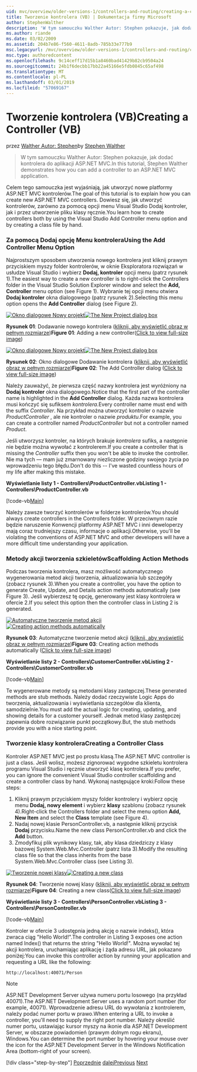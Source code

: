 ```yaml
---
uid: mvc/overview/older-versions-1/controllers-and-routing/creating-a-controller-vb
title: Tworzenie kontrolera (VB) | Dokumentacja firmy Microsoft
author: StephenWalther
description: 'W tym samouczku Walther Autor: Stephen pokazuje, jak dodać kontrolera do aplikacji ASP.NET MVC.'
ms.author: riande
ms.date: 03/02/2009
ms.assetid: 204b7e86-f560-4611-8adb-785b33e777b9
msc.legacyurl: /mvc/overview/older-versions-1/controllers-and-routing/creating-a-controller-vb
msc.type: authoredcontent
ms.openlocfilehash: 9c14ceff17d15b1a8460bad41429b82cb9504a24
ms.sourcegitcommit: 24b1f6decbb17bb22a45166e5fdb0845c65af498
ms.translationtype: MT
ms.contentlocale: pl-PL
ms.lasthandoff: 03/01/2019
ms.locfileid: "57069167"
---
```

<a name="creating-a-controller-vb"></a><span data-ttu-id="1485e-103">Tworzenie kontrolera (VB)</span><span class="sxs-lookup"><span data-stu-id="1485e-103">Creating a Controller (VB)</span></span>
====================
<span data-ttu-id="1485e-104">przez [Walther Autor: Stephen](https://github.com/StephenWalther)</span><span class="sxs-lookup"><span data-stu-id="1485e-104">by [Stephen Walther](https://github.com/StephenWalther)</span></span>

> <span data-ttu-id="1485e-105">W tym samouczku Walther Autor: Stephen pokazuje, jak dodać kontrolera do aplikacji ASP.NET MVC.</span><span class="sxs-lookup"><span data-stu-id="1485e-105">In this tutorial, Stephen Walther demonstrates how you can add a controller to an ASP.NET MVC application.</span></span>


<span data-ttu-id="1485e-106">Celem tego samouczka jest wyjaśniają, jak utworzyć nowe platformy ASP.NET MVC kontrolerów.</span><span class="sxs-lookup"><span data-stu-id="1485e-106">The goal of this tutorial is to explain how you can create new ASP.NET MVC controllers.</span></span> <span data-ttu-id="1485e-107">Dowiesz się, jak utworzyć kontrolerów, zarówno za pomocą opcji menu Visual Studio Dodaj kontroler, jak i przez utworzenie pliku klasy ręcznie.</span><span class="sxs-lookup"><span data-stu-id="1485e-107">You learn how to create controllers both by using the Visual Studio Add Controller menu option and by creating a class file by hand.</span></span>

### <a name="using-the-add-controller-menu-option"></a><span data-ttu-id="1485e-108">Za pomocą Dodaj opcję Menu kontrolera</span><span class="sxs-lookup"><span data-stu-id="1485e-108">Using the Add Controller Menu Option</span></span>

<span data-ttu-id="1485e-109">Najprostszym sposobem utworzenia nowego kontrolera jest kliknij prawym przyciskiem myszy folder kontrolerów, w oknie Eksploratora rozwiązań w usłudze Visual Studio i wybierz **Dodaj, kontroler** opcji menu (patrz rysunek 1).</span><span class="sxs-lookup"><span data-stu-id="1485e-109">The easiest way to create a new controller is to right-click the Controllers folder in the Visual Studio Solution Explorer window and select the **Add, Controller** menu option (see Figure 1).</span></span> <span data-ttu-id="1485e-110">Wybranie tej opcji menu otwiera **Dodaj kontroler** okna dialogowego (patrz rysunek 2).</span><span class="sxs-lookup"><span data-stu-id="1485e-110">Selecting this menu option opens the **Add Controller** dialog (see Figure 2).</span></span>


<span data-ttu-id="1485e-111">[![Okno dialogowe Nowy projekt](creating-a-controller-vb/_static/image1.jpg)](creating-a-controller-vb/_static/image1.png)</span><span class="sxs-lookup"><span data-stu-id="1485e-111">[![The New Project dialog box](creating-a-controller-vb/_static/image1.jpg)](creating-a-controller-vb/_static/image1.png)</span></span>

<span data-ttu-id="1485e-112">**Rysunek 01**: Dodawanie nowego kontrolera ([kliknij, aby wyświetlić obraz w pełnym rozmiarze](creating-a-controller-vb/_static/image2.png))</span><span class="sxs-lookup"><span data-stu-id="1485e-112">**Figure 01**: Adding a new controller([Click to view full-size image](creating-a-controller-vb/_static/image2.png))</span></span>


<span data-ttu-id="1485e-113">[![Okno dialogowe Nowy projekt](creating-a-controller-vb/_static/image2.jpg)](creating-a-controller-vb/_static/image3.png)</span><span class="sxs-lookup"><span data-stu-id="1485e-113">[![The New Project dialog box](creating-a-controller-vb/_static/image2.jpg)](creating-a-controller-vb/_static/image3.png)</span></span>

<span data-ttu-id="1485e-114">**Rysunek 02**: Okno dialogowe Dodawanie kontrolera ([kliknij, aby wyświetlić obraz w pełnym rozmiarze](creating-a-controller-vb/_static/image4.png))</span><span class="sxs-lookup"><span data-stu-id="1485e-114">**Figure 02**: The Add Controller dialog ([Click to view full-size image](creating-a-controller-vb/_static/image4.png))</span></span>


<span data-ttu-id="1485e-115">Należy zauważyć, że pierwsza część nazwy kontrolera jest wyróżniony na **Dodaj kontroler** okna dialogowego.</span><span class="sxs-lookup"><span data-stu-id="1485e-115">Notice that the first part of the controller name is highlighted in the **Add Controller** dialog.</span></span> <span data-ttu-id="1485e-116">Każda nazwa kontrolera musi kończyć się sufiksem *kontrolera*.</span><span class="sxs-lookup"><span data-stu-id="1485e-116">Every controller name must end with the suffix *Controller*.</span></span> <span data-ttu-id="1485e-117">Na przykład można utworzyć kontroler o nazwie *ProductController* , ale nie kontroler o nazwie *produktu*.</span><span class="sxs-lookup"><span data-stu-id="1485e-117">For example, you can create a controller named *ProductController* but not a controller named *Product*.</span></span>


<span data-ttu-id="1485e-118">Jeśli utworzysz kontroler, na których brakuje *kontrolera* sufiks, a następnie nie będzie można wywołać z kontrolerem.</span><span class="sxs-lookup"><span data-stu-id="1485e-118">If you create a controller that is missing the *Controller* suffix then you won't be able to invoke the controller.</span></span> <span data-ttu-id="1485e-119">Nie ma tych — mam już zmarnowany niezliczone godziny swojego życia po wprowadzeniu tego błędu.</span><span class="sxs-lookup"><span data-stu-id="1485e-119">Don't do this -- I've wasted countless hours of my life after making this mistake.</span></span>


<span data-ttu-id="1485e-120">**Wyświetlanie listy 1 - Controllers\ProductController.vb**</span><span class="sxs-lookup"><span data-stu-id="1485e-120">**Listing 1 - Controllers\ProductController.vb**</span></span>

[!code-vb[Main](creating-a-controller-vb/samples/sample1.vb)]

<span data-ttu-id="1485e-121">Należy zawsze tworzyć kontrolerów w folderze kontrolerów.</span><span class="sxs-lookup"><span data-stu-id="1485e-121">You should always create controllers in the Controllers folder.</span></span> <span data-ttu-id="1485e-122">W przeciwnym razie będzie naruszenie Konwencji platformy ASP.NET MVC i inni deweloperzy mają coraz trudniejszy czasu, informacje o aplikacji.</span><span class="sxs-lookup"><span data-stu-id="1485e-122">Otherwise, you'll be violating the conventions of ASP.NET MVC and other developers will have a more difficult time understanding your application.</span></span>

### <a name="scaffolding-action-methods"></a><span data-ttu-id="1485e-123">Metody akcji tworzenia szkieletów</span><span class="sxs-lookup"><span data-stu-id="1485e-123">Scaffolding Action Methods</span></span>

<span data-ttu-id="1485e-124">Podczas tworzenia kontrolera, masz możliwość automatycznego wygenerowania metod akcji tworzenia, aktualizowania lub szczegóły (zobacz rysunek 3).</span><span class="sxs-lookup"><span data-stu-id="1485e-124">When you create a controller, you have the option to generate Create, Update, and Details action methods automatically (see Figure 3).</span></span> <span data-ttu-id="1485e-125">Jeśli wybierzesz tę opcję, generowany jest klasy kontrolera w ofercie 2.</span><span class="sxs-lookup"><span data-stu-id="1485e-125">If you select this option then the controller class in Listing 2 is generated.</span></span>


<span data-ttu-id="1485e-126">[![Automatyczne tworzenie metod akcji](creating-a-controller-vb/_static/image3.jpg)](creating-a-controller-vb/_static/image5.png)</span><span class="sxs-lookup"><span data-stu-id="1485e-126">[![Creating action methods automatically](creating-a-controller-vb/_static/image3.jpg)](creating-a-controller-vb/_static/image5.png)</span></span>

<span data-ttu-id="1485e-127">**Rysunek 03**: Automatyczne tworzenie metod akcji ([kliknij, aby wyświetlić obraz w pełnym rozmiarze](creating-a-controller-vb/_static/image6.png))</span><span class="sxs-lookup"><span data-stu-id="1485e-127">**Figure 03**: Creating action methods automatically ([Click to view full-size image](creating-a-controller-vb/_static/image6.png))</span></span>


<span data-ttu-id="1485e-128">**Wyświetlanie listy 2 - Controllers\CustomerController.vb**</span><span class="sxs-lookup"><span data-stu-id="1485e-128">**Listing 2 - Controllers\CustomerController.vb**</span></span>

[!code-vb[Main](creating-a-controller-vb/samples/sample2.vb)]

<span data-ttu-id="1485e-129">Te wygenerowane metody są metodami klasy zastępczej.</span><span class="sxs-lookup"><span data-stu-id="1485e-129">These generated methods are stub methods.</span></span> <span data-ttu-id="1485e-130">Należy dodać rzeczywiste Logic Apps do tworzenia, aktualizowania i wyświetlania szczegółów dla klienta, samodzielnie.</span><span class="sxs-lookup"><span data-stu-id="1485e-130">You must add the actual logic for creating, updating, and showing details for a customer yourself.</span></span> <span data-ttu-id="1485e-131">Jednak metod klasy zastępczej zapewnia dobre rozwiązanie punkt początkowy.</span><span class="sxs-lookup"><span data-stu-id="1485e-131">But, the stub methods provide you with a nice starting point.</span></span>

### <a name="creating-a-controller-class"></a><span data-ttu-id="1485e-132">Tworzenie klasy kontrolera</span><span class="sxs-lookup"><span data-stu-id="1485e-132">Creating a Controller Class</span></span>

<span data-ttu-id="1485e-133">Kontroler ASP.NET MVC jest po prostu klasą.</span><span class="sxs-lookup"><span data-stu-id="1485e-133">The ASP.NET MVC controller is just a class.</span></span> <span data-ttu-id="1485e-134">Jeśli wolisz, możesz zignorować wygodne szkieletu kontrolera programu Visual Studio i ręcznie utworzyć klasę kontrolera.</span><span class="sxs-lookup"><span data-stu-id="1485e-134">If you prefer, you can ignore the convenient Visual Studio controller scaffolding and create a controller class by hand.</span></span> <span data-ttu-id="1485e-135">Wykonaj następujące kroki:</span><span class="sxs-lookup"><span data-stu-id="1485e-135">Follow these steps:</span></span>

1. <span data-ttu-id="1485e-136">Kliknij prawym przyciskiem myszy folder kontrolery i wybierz opcję menu **Dodaj, nowy element** i wybierz **klasy** szablonu (zobacz rysunek 4).</span><span class="sxs-lookup"><span data-stu-id="1485e-136">Right-click the Controllers folder and select the menu option **Add, New Item** and select the **Class** template (see Figure 4).</span></span>
2. <span data-ttu-id="1485e-137">Nadaj nowej klasie PersonController.vb, a następnie kliknij przycisk **Dodaj** przycisku.</span><span class="sxs-lookup"><span data-stu-id="1485e-137">Name the new class PersonController.vb and click the **Add** button.</span></span>
3. <span data-ttu-id="1485e-138">Zmodyfikuj plik wynikowy klasy, tak, aby klasa dziedziczy z klasy bazowej System.Web.Mvc.Controller (patrz lista 3).</span><span class="sxs-lookup"><span data-stu-id="1485e-138">Modify the resulting class file so that the class inherits from the base System.Web.Mvc.Controller class (see Listing 3).</span></span>


<span data-ttu-id="1485e-139">[![Tworzenie nowej klasy](creating-a-controller-vb/_static/image4.jpg)](creating-a-controller-vb/_static/image7.png)</span><span class="sxs-lookup"><span data-stu-id="1485e-139">[![Creating a new class](creating-a-controller-vb/_static/image4.jpg)](creating-a-controller-vb/_static/image7.png)</span></span>

<span data-ttu-id="1485e-140">**Rysunek 04**: Tworzenie nowej klasy ([kliknij, aby wyświetlić obraz w pełnym rozmiarze](creating-a-controller-vb/_static/image8.png))</span><span class="sxs-lookup"><span data-stu-id="1485e-140">**Figure 04**: Creating a new class([Click to view full-size image](creating-a-controller-vb/_static/image8.png))</span></span>


<span data-ttu-id="1485e-141">**Wyświetlanie listy 3 - Controllers\PersonController.vb**</span><span class="sxs-lookup"><span data-stu-id="1485e-141">**Listing 3 - Controllers\PersonController.vb**</span></span>

[!code-vb[Main](creating-a-controller-vb/samples/sample3.vb)]

<span data-ttu-id="1485e-142">Kontroler w ofercie 3 udostępnia jedną akcję o nazwie indeks(), która zwraca ciąg "Hello World!".</span><span class="sxs-lookup"><span data-stu-id="1485e-142">The controller in Listing 3 exposes one action named Index() that returns the string "Hello World!".</span></span> <span data-ttu-id="1485e-143">Można wywołać tej akcji kontrolera, uruchamiając aplikację i żąda adresu URL, jak pokazano poniżej:</span><span class="sxs-lookup"><span data-stu-id="1485e-143">You can invoke this controller action by running your application and requesting a URL like the following:</span></span>

`http://localhost:40071/Person`

> [!NOTE]
> 
> <span data-ttu-id="1485e-144">ASP.NET Development Server używa numeru portu losowego (na przykład 40071).</span><span class="sxs-lookup"><span data-stu-id="1485e-144">The ASP.NET Development Server uses a random port number (for example, 40071).</span></span> <span data-ttu-id="1485e-145">Wprowadzenie adresu URL do wywołania z kontrolerem, należy podać numer portu w prawo.</span><span class="sxs-lookup"><span data-stu-id="1485e-145">When entering a URL to invoke a controller, you'll need to supply the right port number.</span></span> <span data-ttu-id="1485e-146">Należy określić numer portu, ustawiając kursor myszy na ikonie dla ASP.NET Development Server, w obszarze powiadomień (prawym dolnym rogu ekranu), Windows.</span><span class="sxs-lookup"><span data-stu-id="1485e-146">You can determine the port number by hovering your mouse over the icon for the ASP.NET Development Server in the Windows Notification Area (bottom-right of your screen).</span></span>
> 
> [!div class="step-by-step"]
> <span data-ttu-id="1485e-147">[Poprzednie](adding-dynamic-content-to-a-cached-page-vb.md)
> [dalej](creating-an-action-vb.md)</span><span class="sxs-lookup"><span data-stu-id="1485e-147">[Previous](adding-dynamic-content-to-a-cached-page-vb.md)
[Next](creating-an-action-vb.md)</span></span>

